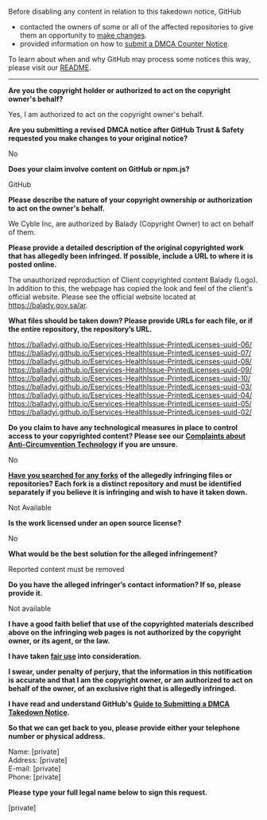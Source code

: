 Before disabling any content in relation to this takedown notice, GitHub
- contacted the owners of some or all of the affected repositories to give them an opportunity to [make changes](https://docs.github.com/en/github/site-policy/dmca-takedown-policy#a-how-does-this-actually-work).
- provided information on how to [submit a DMCA Counter Notice](https://docs.github.com/en/articles/guide-to-submitting-a-dmca-counter-notice).

To learn about when and why GitHub may process some notices this way, please visit our [README](https://github.com/github/dmca/blob/master/README.md#anatomy-of-a-takedown-notice).

---

**Are you the copyright holder or authorized to act on the copyright owner's behalf?**

Yes, I am authorized to act on the copyright owner's behalf.

**Are you submitting a revised DMCA notice after GitHub Trust & Safety requested you make changes to your original notice?**

No

**Does your claim involve content on GitHub or npm.js?**

GitHub

**Please describe the nature of your copyright ownership or authorization to act on the owner's behalf.**

We Cyble Inc, are authorized by Balady (Copyright Owner) to act on behalf of them.

**Please provide a detailed description of the original copyrighted work that has allegedly been infringed. If possible, include a URL to where it is posted online.**

The unauthorized reproduction of Client copyrighted content Balady (Logo). In addition to this, the webpage has copied the look and feel of the client's official website. Please see the official website located at https://balady.gov.sa/ar.

**What files should be taken down? Please provide URLs for each file, or if the entire repository, the repository’s URL.**

https://balladyi.github.io/Eservices-HealthIssue-PrintedLicenses-uuid-06/  
https://balladyi.github.io/Eservices-HealthIssue-PrintedLicenses-uuid-07/  
https://balladyi.github.io/Eservices-HealthIssue-PrintedLicenses-uuid-08/  
https://balladyi.github.io/Eservices-HealthIssue-PrintedLicenses-uuid-09/  
https://balladyi.github.io/Eservices-HealthIssue-PrintedLicenses-uuid-10/  
https://balladyi.github.io/Eservices-HealthIssue-PrintedLicenses-uuid-03/  
https://balladyi.github.io/Eservices-HealthIssue-PrintedLicenses-uuid-04/  
https://balladyi.github.io/Eservices-HealthIssue-PrintedLicenses-uuid-05/  
https://balladyi.github.io/Eservices-HealthIssue-PrintedLicenses-uuid-02/

**Do you claim to have any technological measures in place to control access to your copyrighted content? Please see our <a href="https://docs.github.com/articles/guide-to-submitting-a-dmca-takedown-notice#complaints-about-anti-circumvention-technology">Complaints about Anti-Circumvention Technology</a> if you are unsure.**

No

**<a href="https://docs.github.com/articles/dmca-takedown-policy#b-what-about-forks-or-whats-a-fork">Have you searched for any forks</a> of the allegedly infringing files or repositories? Each fork is a distinct repository and must be identified separately if you believe it is infringing and wish to have it taken down.**

Not Available

**Is the work licensed under an open source license?**

No

**What would be the best solution for the alleged infringement?**

Reported content must be removed

**Do you have the alleged infringer’s contact information? If so, please provide it.**

Not available

**I have a good faith belief that use of the copyrighted materials described above on the infringing web pages is not authorized by the copyright owner, or its agent, or the law.**

**I have taken <a href="https://www.lumendatabase.org/topics/22">fair use</a> into consideration.**

**I swear, under penalty of perjury, that the information in this notification is accurate and that I am the copyright owner, or am authorized to act on behalf of the owner, of an exclusive right that is allegedly infringed.**

**I have read and understand GitHub's <a href="https://docs.github.com/articles/guide-to-submitting-a-dmca-takedown-notice/">Guide to Submitting a DMCA Takedown Notice</a>.**

**So that we can get back to you, please provide either your telephone number or physical address.**

Name: [private]  
Address: [private]  
E-mail: [private]  
Phone: [private]  

**Please type your full legal name below to sign this request.**

[private]  
